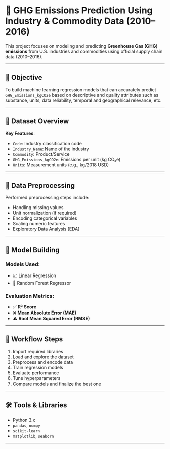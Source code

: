 # 🌱 GHG Emissions Prediction Using Industry & Commodity Data (2010–2016)

This project focuses on modeling and predicting **Greenhouse Gas (GHG) emissions** from U.S. industries and commodities using official supply chain data (2010–2016).

---

## 📌 Objective

To build machine learning regression models that can accurately predict `GHG_Emissions_kgCO2e` based on descriptive and quality attributes such as substance, units, data reliability, temporal and geographical relevance, etc.

---

## 📂 Dataset Overview

**Key Features**:
- `Code`: Industry classification code
- `Industry_Name`: Name of the industry
- `Commodity`: Product/Service
- `GHG_Emissions_kgCO2e`: Emissions per unit (kg CO₂e)
- `Units`: Measurement units (e.g., kg/2018 USD)

---

## 🧹 Data Preprocessing

Performed preprocessing steps include:
- Handling missing values
- Unit normalization (if required)
- Encoding categorical variables
- Scaling numeric features
- Exploratory Data Analysis (EDA)

---

## 🤖 Model Building

### Models Used:
- 📈 Linear Regression
- 🌲 Random Forest Regressor

### Evaluation Metrics:
- ✅ **R² Score**
- ❌ **Mean Absolute Error (MAE)**
- ⚠️ **Root Mean Squared Error (RMSE)**

---

## 🚀 Workflow Steps

1. Import required libraries  
2. Load and explore the dataset  
3. Preprocess and encode data  
4. Train regression models  
5. Evaluate performance  
6. Tune hyperparameters  
7. Compare models and finalize the best one

---

## 🛠 Tools & Libraries

- Python 3.x  
- `pandas`, `numpy`  
- `scikit-learn`  
- `matplotlib`, `seaborn`

---



